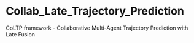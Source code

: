 # Collab_Late_Trajectory_Prediction
CoLTP framework - Collaborative Multi-Agent Trajectory Prediction with Late Fusion
